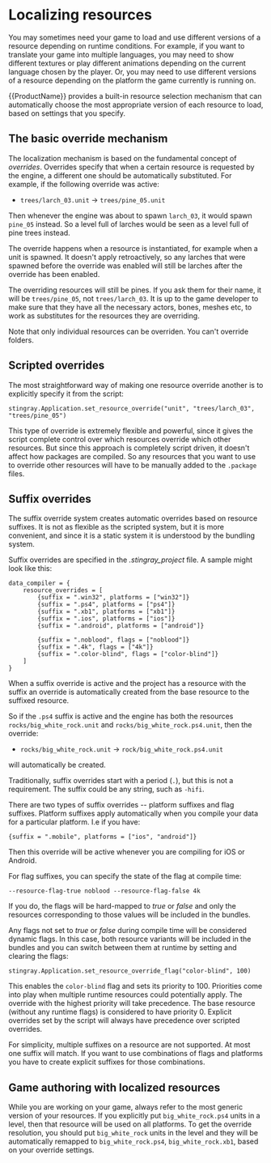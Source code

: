 # Localizing resources

You may sometimes need your game to load and use different versions of a resource depending on runtime conditions. For example, if you want to translate your game into multiple languages, you may need to show different textures or play different animations depending on the current language chosen by the player. Or, you may need to use different versions of a resource depending on the platform the game currently is running on.

{{ProductName}} provides a built-in resource selection mechanism that can automatically choose the most appropriate version of each resource to load, based on settings that you specify.

## The basic override mechanism

The localization mechanism is based on the fundamental concept of *overrides*. Overrides specify that when a certain resource is requested by the engine, a different one should be automatically substituted. For example, if the following override was active:

* `trees/larch_03.unit` → `trees/pine_05.unit`

Then whenever the engine was about to spawn `larch_03`, it would spawn `pine_05` instead. So a level full of larches would be seen as a level full of pine trees instead.

The override happens when a resource is instantiated, for example when a unit is spawned. It doesn't apply retroactively, so any larches that were spawned before the override was enabled will still be larches after the override has been enabled.

The overriding resources will still be pines. If you ask them for their name, it will be `trees/pine_05`, not `trees/larch_03`. It is up to the game developer to make sure that they have all the necessary actors, bones, meshes etc, to work as substitutes for the resources they are overriding.

Note that only individual resources can be overriden. You can't override folders.

## Scripted overrides

The most straightforward way of making one resource override another is to explicitly specify it from the script:

~~~{lua}
stingray.Application.set_resource_override("unit", "trees/larch_03", "trees/pine_05")
~~~

This type of override is extremely flexible and powerful, since it gives the script complete control over which resources override which other resources. But since this approach is completely script driven, it doesn't affect how packages are compiled. So any resources that you want to use to override other resources will have to be manually added to the `.package` files.

## Suffix overrides

The suffix override system creates automatic overrides based on resource suffixes. It is not as flexible as the scripted system, but it is more convenient, and since it is a static system it is understood by the bundling system.

Suffix overrides are specified in the *.stingray_project* file. A sample might look like this:

```
data_compiler = {
    resource_overrides = [
        {suffix = ".win32", platforms = ["win32"]}
        {suffix = ".ps4", platforms = ["ps4"]}
        {suffix = ".xb1", platforms = ["xb1"]}
        {suffix = ".ios", platforms = ["ios"]}
        {suffix = ".android", platforms = ["android"]}

        {suffix = ".noblood", flags = ["noblood"]}
        {suffix = ".4k", flags = ["4k"]}
        {suffix = ".color-blind", flags = ["color-blind"]}
    ]
}
```

When a suffix override is active and the project has a resource with the suffix an override is automatically created from the base resource to the suffixed resource.

So if the `.ps4` suffix is active and the engine has both the resources `rocks/big_white_rock.unit` and `rocks/big_white_rock.ps4.unit`, then the override:

* `rocks/big_white_rock.unit` → `rock/big_white_rock.ps4.unit`

will automatically be created.

Traditionally, suffix overrides start with a period (`.`), but this is not a requirement. The suffix could be any string, such as `-hifi`.

There are two types of suffix overrides -- platform suffixes and flag suffixes. Platform suffixes apply automatically when you compile your data for a particular platform. I.e if you have:

```
{suffix = ".mobile", platforms = ["ios", "android"]}
```

Then this override will be active whenever you are compiling for iOS or Android.

For flag suffixes, you can specify the state of the flag at compile time:

```
--resource-flag-true noblood --resource-flag-false 4k
```

If you do, the flags will be hard-mapped to *true* or *false* and only the resources corresponding to those values will be included in the bundles.

Any flags not set to *true* or *false* during compile time will be considered dynamic flags. In this case, both resource variants will be included in the bundles and you can switch between them at runtime by setting and clearing the flags:

~~~{lua}
stingray.Application.set_resource_override_flag("color-blind", 100)
~~~

This enables the `color-blind` flag and sets its priority to 100. Priorities come into play when multiple runtime resources could potentially apply. The override with the highest priority will take precedence. The base resource (without any runtime flags) is considered to have priority 0. Explicit overrides set by the script will always have precedence over scripted overrides.

For simplicity, multiple suffixes on a resource are not supported. At most one suffix will match. If you want to use combinations of flags and platforms you have to create explicit suffixes for those combinations.

## Game authoring with localized resources

While you are working on your game, always refer to the most generic version of your resources. If you explicitly put `big_white_rock.ps4` units in a level, then that resource will be used on all platforms. To get the override resolution, you should put `big_white_rock` units in the level and they will be automatically remapped to `big_white_rock.ps4`, `big_white_rock.xb1`, based on your override settings.
